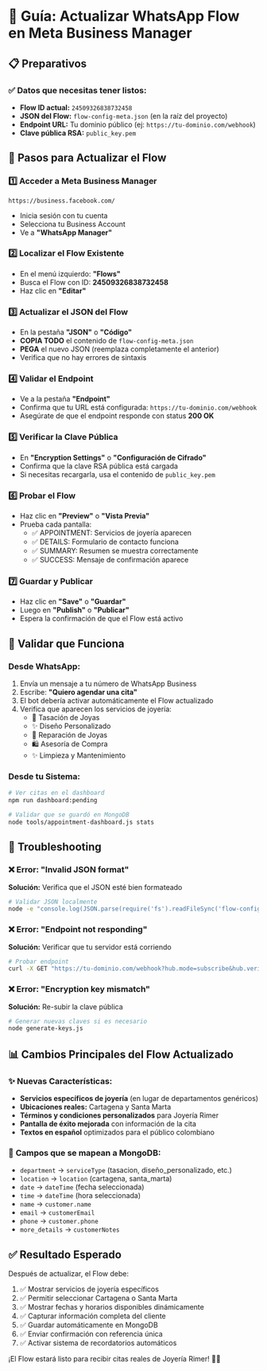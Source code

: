 # 🔄 Guía: Actualizar WhatsApp Flow en Meta Business Manager

## 📋 Preparativos

### ✅ Datos que necesitas tener listos:
- **Flow ID actual:** `24509326838732458`
- **JSON del Flow:** `flow-config-meta.json` (en la raíz del proyecto)
- **Endpoint URL:** Tu dominio público (ej: `https://tu-dominio.com/webhook`)
- **Clave pública RSA:** `public_key.pem`

## 🚀 Pasos para Actualizar el Flow

### 1️⃣ **Acceder a Meta Business Manager**
```
https://business.facebook.com/
```
- Inicia sesión con tu cuenta
- Selecciona tu Business Account
- Ve a **"WhatsApp Manager"**

### 2️⃣ **Localizar el Flow Existente**
- En el menú izquierdo: **"Flows"**
- Busca el Flow con ID: **24509326838732458**
- Haz clic en **"Editar"**

### 3️⃣ **Actualizar el JSON del Flow**
- En la pestaña **"JSON"** o **"Código"**
- **COPIA TODO** el contenido de `flow-config-meta.json`
- **PEGA** el nuevo JSON (reemplaza completamente el anterior)
- Verifica que no hay errores de sintaxis

### 4️⃣ **Validar el Endpoint**
- Ve a la pestaña **"Endpoint"**
- Confirma que tu URL está configurada: `https://tu-dominio.com/webhook`
- Asegúrate de que el endpoint responde con status **200 OK**

### 5️⃣ **Verificar la Clave Pública**
- En **"Encryption Settings"** o **"Configuración de Cifrado"**
- Confirma que la clave RSA pública está cargada
- Si necesitas recargarla, usa el contenido de `public_key.pem`

### 6️⃣ **Probar el Flow**
- Haz clic en **"Preview"** o **"Vista Previa"**
- Prueba cada pantalla:
  - ✅ APPOINTMENT: Servicios de joyería aparecen
  - ✅ DETAILS: Formulario de contacto funciona  
  - ✅ SUMMARY: Resumen se muestra correctamente
  - ✅ SUCCESS: Mensaje de confirmación aparece

### 7️⃣ **Guardar y Publicar**
- Haz clic en **"Save"** o **"Guardar"**
- Luego en **"Publish"** o **"Publicar"**
- Espera la confirmación de que el Flow está activo

## 🧪 Validar que Funciona

### Desde WhatsApp:
1. Envía un mensaje a tu número de WhatsApp Business
2. Escribe: **"Quiero agendar una cita"**
3. El bot debería activar automáticamente el Flow actualizado
4. Verifica que aparecen los servicios de joyería:
   - 💎 Tasación de Joyas
   - ✨ Diseño Personalizado  
   - 🔧 Reparación de Joyas
   - 🛍️ Asesoría de Compra
   - ✨ Limpieza y Mantenimiento

### Desde tu Sistema:
```bash
# Ver citas en el dashboard
npm run dashboard:pending

# Validar que se guardó en MongoDB
node tools/appointment-dashboard.js stats
```

## 🔧 Troubleshooting

### ❌ **Error: "Invalid JSON format"**
**Solución:** Verifica que el JSON esté bien formateado
```bash
# Validar JSON localmente
node -e "console.log(JSON.parse(require('fs').readFileSync('flow-config-meta.json', 'utf8')))"
```

### ❌ **Error: "Endpoint not responding"**
**Solución:** Verificar que tu servidor está corriendo
```bash
# Probar endpoint
curl -X GET "https://tu-dominio.com/webhook?hub.mode=subscribe&hub.verify_token=tu_token&hub.challenge=test"
```

### ❌ **Error: "Encryption key mismatch"**
**Solución:** Re-subir la clave pública
```bash
# Generar nuevas claves si es necesario
node generate-keys.js
```

## 📊 Cambios Principales del Flow Actualizado

### ✨ **Nuevas Características:**
- **Servicios específicos de joyería** (en lugar de departamentos genéricos)
- **Ubicaciones reales:** Cartagena y Santa Marta
- **Términos y condiciones personalizados** para Joyería Rimer
- **Pantalla de éxito mejorada** con información de la cita
- **Textos en español** optimizados para el público colombiano

### 🔄 **Campos que se mapean a MongoDB:**
- `department` → `serviceType` (tasacion, diseño_personalizado, etc.)
- `location` → `location` (cartagena, santa_marta)
- `date` → `dateTime` (fecha seleccionada)
- `time` → `dateTime` (hora seleccionada) 
- `name` → `customer.name`
- `email` → `customerEmail`
- `phone` → `customer.phone`
- `more_details` → `customerNotes`

## ✅ **Resultado Esperado**
Después de actualizar, el Flow debe:
1. ✅ Mostrar servicios de joyería específicos
2. ✅ Permitir seleccionar Cartagena o Santa Marta
3. ✅ Mostrar fechas y horarios disponibles dinámicamente
4. ✅ Capturar información completa del cliente
5. ✅ Guardar automáticamente en MongoDB
6. ✅ Enviar confirmación con referencia única
7. ✅ Activar sistema de recordatorios automáticos

¡El Flow estará listo para recibir citas reales de Joyería Rimer! 💎✨